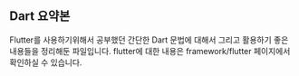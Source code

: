## Dart 요약본
Flutter를 사용하기위해서 공부했던 간단한 Dart 문법에 대해서 그리고 활용하기 좋은 내용들을 정리해둔 파일입니다.
flutter에 대한 내용은 framework/flutter 페이지에서 확인하실 수 있습니다.